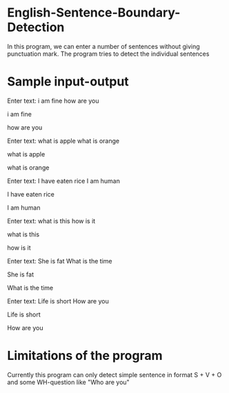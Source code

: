 # English-Sentence-Boundary-Detection
In this program, we can enter a number of sentences without giving punctuation mark. The program tries to detect the individual sentences

# Sample input-output
Enter text:
i am fine how are you

i am fine

how are you


Enter text:
what is apple what is orange

what is apple

what is orange


Enter text:
I have eaten rice I am human

I have eaten rice

I am human


Enter text:
what is this how is it

what is this

how is it


Enter text:
She is fat What is the time

She is fat

What is the time


Enter text:
Life is short How are you

Life is short

How are you


# Limitations of the program
Currently this program can only detect simple sentence in format S + V + O and some WH-question like "Who are you"
